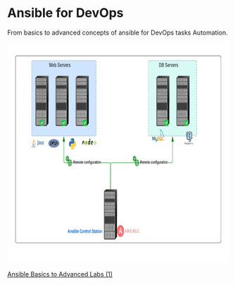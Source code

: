 # Ansible for DevOps
From basics to advanced concepts of ansible for DevOps tasks Automation.

<p align="center">

<img width="100%" height="500" src="/General-architecture/Ansible.png" alt="Ansible-Automation">

[Ansible Basics to Advanced Labs (1)](/1-Ansible-Labs/)